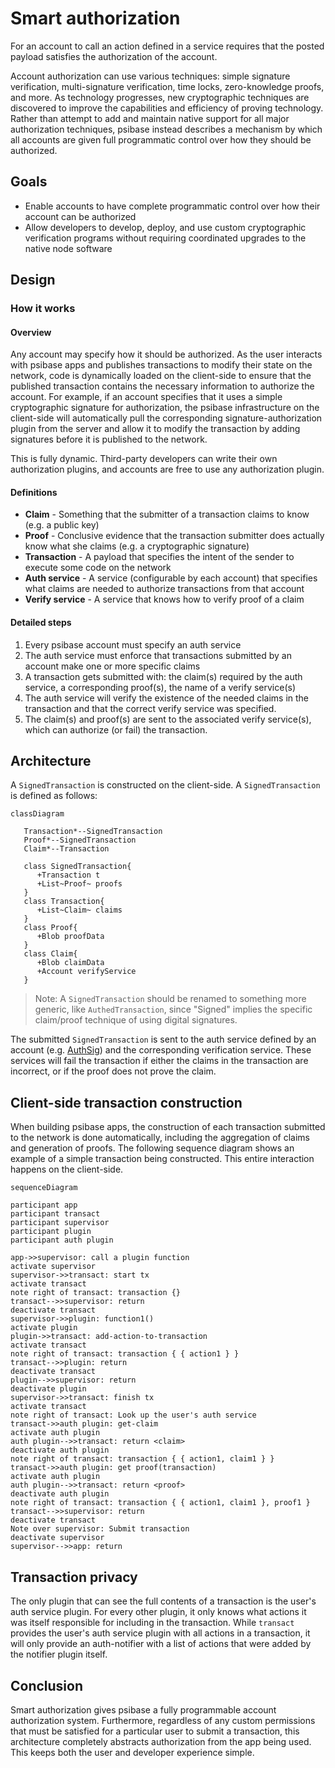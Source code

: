 # Smart authorization

For an account to call an action defined in a service requires that the posted payload satisfies the authorization of the account.

Account authorization can use various techniques: simple signature verification, multi-signature verification, time locks, zero-knowledge proofs, and more. As technology progresses, new cryptographic techniques are discovered to improve the capabilities and efficiency of proving technology. Rather than attempt to add and maintain native support for all major authorization techniques, psibase instead describes a mechanism by which all accounts are given full programmatic control over how they should be authorized.

## Goals

- Enable accounts to have complete programmatic control over how their account can be authorized
- Allow developers to develop, deploy, and use custom cryptographic verification programs without requiring coordinated upgrades to the native node software

## Design

### How it works

#### Overview

Any account may specify how it should be authorized. As the user interacts with psibase apps and publishes transactions to modify their state on the network, code is dynamically loaded on the client-side to ensure that the published transaction contains the necessary information to authorize the account. For example, if an account specifies that it uses a simple cryptographic signature for authorization, the psibase infrastructure on the client-side will automatically pull the corresponding signature-authorization plugin from the server and allow it to modify the transaction by adding signatures before it is published to the network.

This is fully dynamic. Third-party developers can write their own authorization plugins, and accounts are free to use any authorization plugin.

#### Definitions

- **Claim** - Something that the submitter of a transaction claims to know (e.g. a public key)
- **Proof** - Conclusive evidence that the transaction submitter does actually know what she claims (e.g. a cryptographic signature)
- **Transaction** - A payload that specifies the intent of the sender to execute some code on the network
- **Auth service** - A service (configurable by each account) that specifies what claims are needed to authorize transactions from that account
- **Verify service** - A service that knows how to verify proof of a claim

#### Detailed steps

1. Every psibase account must specify an auth service
2. The auth service must enforce that transactions submitted by an account make one or more specific claims
3. A transaction gets submitted with: the claim(s) required by the auth service, a corresponding proof(s), the name of a verify service(s)
4. The auth service will verify the existence of the needed claims in the transaction and that the correct verify service was specified.
5. The claim(s) and proof(s) are sent to the associated verify service(s), which can authorize (or fail) the transaction.

## Architecture

A `SignedTransaction` is constructed on the client-side. A `SignedTransaction` is defined as follows:

```mermaid
classDiagram

   Transaction*--SignedTransaction
   Proof*--SignedTransaction
   Claim*--Transaction

   class SignedTransaction{
      +Transaction t
      +List~Proof~ proofs
   }
   class Transaction{
      +List~Claim~ claims
   }
   class Proof{
      +Blob proofData
   }
   class Claim{
      +Blob claimData
      +Account verifyService
   }
```

> Note: A `SignedTransaction` should be renamed to something more generic, like `AuthedTransaction`, since "Signed" implies the specific claim/proof technique of using digital signatures.

The submitted `SignedTransaction` is sent to the auth service defined by an account (e.g. [AuthSig](../../default-apps/auth-sig.md)) and the corresponding verification service. These services will fail the transaction if either the claims in the transaction are incorrect, or if the proof does not prove the claim.

## Client-side transaction construction

When building psibase apps, the construction of each transaction submitted to the network is done automatically, including the aggregation of claims and generation of proofs. The following sequence diagram shows an example of a simple transaction being constructed. This entire interaction happens on the client-side.

```mermaid
sequenceDiagram

participant app
participant transact
participant supervisor
participant plugin
participant auth plugin

app->>supervisor: call a plugin function
activate supervisor
supervisor->>transact: start tx
activate transact
note right of transact: transaction {}
transact-->>supervisor: return
deactivate transact
supervisor->>plugin: function1()
activate plugin
plugin->>transact: add-action-to-transaction
activate transact
note right of transact: transaction { { action1 } }
transact-->>plugin: return
deactivate transact
plugin-->>supervisor: return
deactivate plugin
supervisor->>transact: finish tx
activate transact
note right of transact: Look up the user's auth service
transact->>auth plugin: get-claim
activate auth plugin
auth plugin-->>transact: return <claim>
deactivate auth plugin
note right of transact: transaction { { action1, claim1 } }
transact->>auth plugin: get proof(transaction)
activate auth plugin
auth plugin-->>transact: return <proof>
deactivate auth plugin
note right of transact: transaction { { action1, claim1 }, proof1 }
transact-->>supervisor: return
deactivate transact
Note over supervisor: Submit transaction
deactivate supervisor
supervisor-->>app: return
```

## Transaction privacy

The only plugin that can see the full contents of a transaction is the user's auth service plugin. For every other plugin, it only knows what actions it was itself responsible for including in the transaction. While `transact` provides the user's auth service plugin with all actions in a transaction, it will only provide an auth-notifier with a list of actions that were added by the notifier plugin itself.

## Conclusion

Smart authorization gives psibase a fully programmable account authorization system. Furthermore, regardless of any custom permissions that must be satisfied for a particular user to submit a transaction, this architecture completely abstracts authorization from the app being used. This keeps both the user and developer experience simple.
